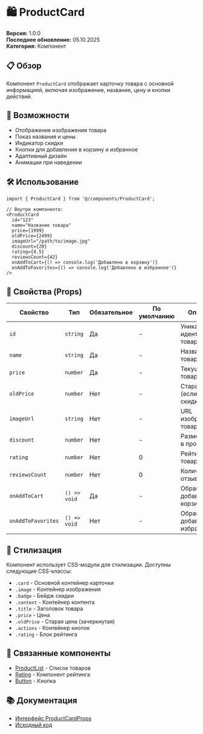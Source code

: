 # 🛍️ ProductCard

**Версия:** 1.0.0  
**Последнее обновление:** 05.10.2025  
**Категория:** Компонент

## 📋 Обзор

Компонент `ProductCard` отображает карточку товара с основной информацией, включая изображение, название, цену и кнопки действий.

## 🚀 Возможности

- Отображение изображения товара
- Показ названия и цены
- Индикатор скидки
- Кнопки для добавления в корзину и избранное
- Адаптивный дизайн
- Анимации при наведении

## 🛠️ Использование

```tsx
import { ProductCard } from '@/components/ProductCard';

// Внутри компонента:
<ProductCard
  id="123"
  name="Название товара"
  price={1999}
  oldPrice={2499}
  imageUrl="/path/to/image.jpg"
  discount={20}
  rating={4.5}
  reviewsCount={42}
  onAddToCart={() => console.log('Добавлено в корзину')}
  onAddToFavorites={() => console.log('Добавлено в избранное')}
/>
```

## 🔧 Свойства (Props)

| Свойство | Тип | Обязательное | По умолчанию | Описание |
|----------|-----|--------------|---------------|-----------|
| `id` | `string` | Да | - | Уникальный идентификатор товара |
| `name` | `string` | Да | - | Название товара |
| `price` | `number` | Да | - | Текущая цена товара |
| `oldPrice` | `number` | Нет | - | Старая цена (если есть скидка) |
| `imageUrl` | `string` | Нет | - | URL изображения товара |
| `discount` | `number` | Нет | - | Размер скидки в процентах |
| `rating` | `number` | Нет | 0 | Рейтинг товара (0-5) |
| `reviewsCount` | `number` | Нет | 0 | Количество отзывов |
| `onAddToCart` | `() => void` | Да | - | Обработчик добавления в корзину |
| `onAddToFavorites` | `() => void` | Нет | - | Обработчик добавления в избранное |

## 🎨 Стилизация

Компонент использует CSS-модули для стилизации. Доступны следующие CSS-классы:

- `.card` - Основной контейнер карточки
- `.image` - Контейнер изображения
- `.badge` - Бейдж скидки
- `.content` - Контейнер контента
- `.title` - Заголовок товара
- `.price` - Цена
- `.oldPrice` - Старая цена (зачеркнутая)
- `.actions` - Контейнер кнопок
- `.rating` - Блок рейтинга

## 🔗 Связанные компоненты

- [ProductList](../ProductList) - Список товаров
- [Rating](../Rating) - Компонент рейтинга
- [Button](../Button) - Кнопка

## 📚 Документация

- [Интерфейс ProductCardProps](interfaces/ProductCardProps.md)
- [Исходный код](variables/ProductCard.md)
